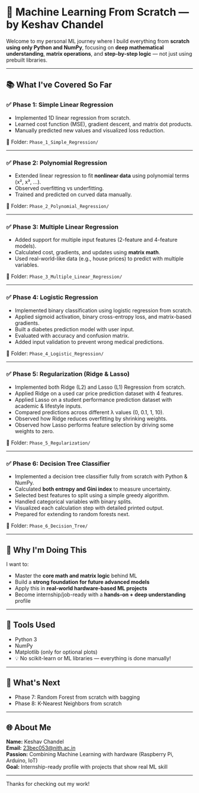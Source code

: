 # 🤖 Machine Learning From Scratch — by Keshav Chandel

Welcome to my personal ML journey where I build everything from **scratch using only Python and NumPy**, focusing on **deep mathematical understanding**, **matrix operations**, and **step-by-step logic** — not just using prebuilt libraries.

---

## 📚 What I've Covered So Far

### ✅ Phase 1: Simple Linear Regression

* Implemented 1D linear regression from scratch.
* Learned cost function (MSE), gradient descent, and matrix dot products.
* Manually predicted new values and visualized loss reduction.

📁 Folder: `Phase_1_Simple_Regression/`

---

### ✅ Phase 2: Polynomial Regression

* Extended linear regression to fit **nonlinear data** using polynomial terms (x², x³, ...).
* Observed overfitting vs underfitting.
* Trained and predicted on curved data manually.

📁 Folder: `Phase_2_Polynomial_Regression/`

---

### ✅ Phase 3: Multiple Linear Regression

* Added support for multiple input features (2-feature and 4-feature models).
* Calculated cost, gradients, and updates using **matrix math**.
* Used real-world-like data (e.g., house prices) to predict with multiple variables.

📁 Folder: `Phase_3_Multiple_Linear_Regression/`

---

### ✅ Phase 4: Logistic Regression

* Implemented binary classification using logistic regression from scratch.
* Applied sigmoid activation, binary cross-entropy loss, and matrix-based gradients.
* Built a diabetes prediction model with user input.
* Evaluated with accuracy and confusion matrix.
* Added input validation to prevent wrong medical predictions.

📁 Folder: `Phase_4_Logistic_Regression/`

---

### ✅ Phase 5: Regularization (Ridge & Lasso)

* Implemented both Ridge (L2) and Lasso (L1) Regression from scratch.
* Applied Ridge on a used car price prediction dataset with 4 features.
* Applied Lasso on a student performance prediction dataset with academic & lifestyle inputs.
* Compared predictions across different λ values (0, 0.1, 1, 10).
* Observed how Ridge reduces overfitting by shrinking weights.
* Observed how Lasso performs feature selection by driving some weights to zero.

📁 Folder: `Phase_5_Regularization/`

---

### ✅ Phase 6: Decision Tree Classifier

* Implemented a decision tree classifier fully from scratch with Python & NumPy.
* Calculated **both entropy and Gini index** to measure uncertainty.
* Selected best features to split using a simple greedy algorithm.
* Handled categorical variables with binary splits.
* Visualized each calculation step with detailed printed output.
* Prepared for extending to random forests next.

📁 Folder: `Phase_6_Decision_Tree/`

---

## 🧠 Why I'm Doing This

I want to:

* Master the **core math and matrix logic** behind ML
* Build a **strong foundation for future advanced models**
* Apply this in **real-world hardware-based ML projects**
* Become internship/job-ready with a **hands-on + deep understanding** profile

---

## 🧰 Tools Used

* Python 3
* NumPy
* Matplotlib (only for optional plots)
* 💡 No scikit-learn or ML libraries — everything is done manually!

---

## 🚀 What's Next

* Phase 7: Random Forest from scratch with bagging
* Phase 8: K-Nearest Neighbors from scratch

---

## 🌐 About Me

**Name:** Keshav Chandel  
**Email:** [23bec053@nith.ac.in](mailto:23bec053@nith.ac.in)  
**Passion:** Combining Machine Learning with hardware (Raspberry Pi, Arduino, IoT)  
**Goal:** Internship-ready profile with projects that show real ML skill

---

Thanks for checking out my work!
